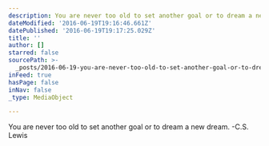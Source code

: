 ```yaml
---
description: You are never too old to set another goal or to dream a new dream. -C.S. Lewis
dateModified: '2016-06-19T19:16:46.661Z'
datePublished: '2016-06-19T19:17:25.029Z'
title: ''
author: []
starred: false
sourcePath: >-
  _posts/2016-06-19-you-are-never-too-old-to-set-another-goal-or-to-dream-a-new.md
inFeed: true
hasPage: false
inNav: false
_type: MediaObject

---
```

You are never too old to set another goal or to dream a new dream. -C.S. Lewis